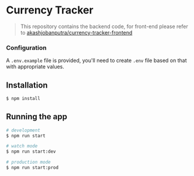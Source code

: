 # Currency Tracker
> This repository contains the backend code, for front-end please refer to [akashjobanputra/currency-tracker-frontend](https://github.com/akashjobanputra/currency-tracker-frontend/)


### Configuration
A `.env.example` file is provided, you'll need to create `.env` file based on that with appropriate values.

## Installation

```bash
$ npm install
```

## Running the app

```bash
# development
$ npm run start

# watch mode
$ npm run start:dev

# production mode
$ npm run start:prod
```
